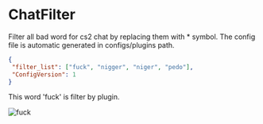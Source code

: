 # ChatFilter

 Filter all bad word for cs2 chat by replacing them with * symbol. The config file is automatic generated in configs/plugins path.
 ```json
{
  "filter_list": ["fuck", "nigger", "niger", "pedo"],
  "ConfigVersion": 1
}
 ```
This word 'fuck' is filter by plugin.

![fuck](https://github.com/user-attachments/assets/c28eed65-4e78-4166-b403-599f8cebd91b)
